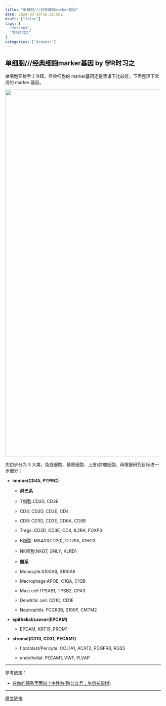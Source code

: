 ```yaml
---
title: "单细胞///经典细胞marker基因"
date: 2024-03-30T16:16:56Z
draft: ["false"]
tags: [
  "fetched",
  "学R时习之"
]
categories: ["Acdemic"]
---
```

单细胞///经典细胞marker基因 by 学R时习之
------
<div><p><ne-clipboard source="https%3A%2F%2Fwww.yuque.com%2Fgaodashitou%2Fxggbo7%2Fzscmuya3rngf6kdd"><span>单细胞亚群手工注释，经典细胞的 marker基因还是背诵下比较好。下面整理下常用的 marker 基因。</span></ne-clipboard></p><p><img data-imgfileid="100003054" data-ratio="0.47129629629629627" data-src="https://mmbiz.qpic.cn/sz_mmbiz_png/C0nicuvoMeDGQvtVAxPOGAq1DXBjiab6PYQjbNn4tlDUactSYgMwrT0IZw4wvTebgfBnl1H1KkVclxb66XjUwuRw/640?wx_fmt=png&amp;from=appmsg" data-type="png" data-w="1080" width="1188" src="https://mmbiz.qpic.cn/sz_mmbiz_png/C0nicuvoMeDGQvtVAxPOGAq1DXBjiab6PYQjbNn4tlDUactSYgMwrT0IZw4wvTebgfBnl1H1KkVclxb66XjUwuRw/640?wx_fmt=png&amp;from=appmsg"></p><p><span>先初步分为 3 大类，免疫细胞、基质细胞、上皮/肿瘤细胞。再根据研究目标进一步细分：</span><br></p><ul><li><p><strong><span>immue(CD45, PTPRC)</span></strong></p></li></ul><ul><ul ne-level="1"><li><p><strong>淋巴系</strong></p></li></ul><ul ne-level="2"><li><p>T细胞:CD3D, CD3E</p></li></ul><ul ne-level="3"><li><p>CD4: CD3D, CD3E, CD4</p></li><li><p>CD8: CD3D, CD3E, CD8A, CD8B</p></li><li><p>Tregs: CD3D, CD3E, CD4, IL2RA, FOXP3</p></li></ul><ul ne-level="2"><li><p>B细胞: MS4A1(CD20), CD79A, IGHG3</p></li><li><p>NK细胞:NKG7, GNLY, KLRD1</p></li></ul><ul ne-level="1"><li><p><strong>髓系</strong></p></li></ul><ul ne-level="2"><li><p>Monocyte:S100A8, S100A9</p></li><li><p>Macrophage:APOE, C1QA, C1QB</p></li><li><p>Mast cell:TPSAB1, TPSB2, CPA3</p></li><li><p>Dendritic cell: CD1C, CD1E</p></li><li><p>Neutrophils: FCGR3B, S100P, CMTM2</p></li></ul></ul><ul><li><p><strong><span>epithelial/cancer(EPCAM)</span></strong></p></li></ul><ul><ul ne-level="1"><li><p>EPCAM, KRT19, PROM1</p></li></ul></ul><ul><li><p><strong><span>stromal(CD10, CD31, PECAM1)</span></strong></p></li></ul><ul><ul ne-level="1"><li><p>fibroblast/Pericyte: COL1A1, ACAT2, PDGFRB, RGS5</p></li><li><p>endothelial: PECAM1, VWF, PLVAP</p></li></ul></ul><hr><p>参考链接：</p><ul><li><p><a href="https://mp.weixin.qq.com/s?__biz=MzAxMDkxODM1Ng==&amp;mid=2247519113&amp;idx=1&amp;sn=a2cf49b8bf67131fd96d4606eff62751&amp;scene=21#wechat_redirect" data-href="https://mp.weixin.qq.com/s?__biz=MzAxMDkxODM1Ng==&amp;mid=2247519113&amp;idx=1&amp;sn=a2cf49b8bf67131fd96d4606eff62751&amp;scene=21#wechat_redirect" target="_blank" data-linktype="2">在你的髓系里面加上中性粒吧(公众号：生信技能树)</a></p></li></ul><p><mp-style-type data-value="3"></mp-style-type></p></div>  
<hr>
<a href="https://mp.weixin.qq.com/s/KL6KlNZamWMM0Lh0Jci2cQ",target="_blank" rel="noopener noreferrer">原文链接</a>
